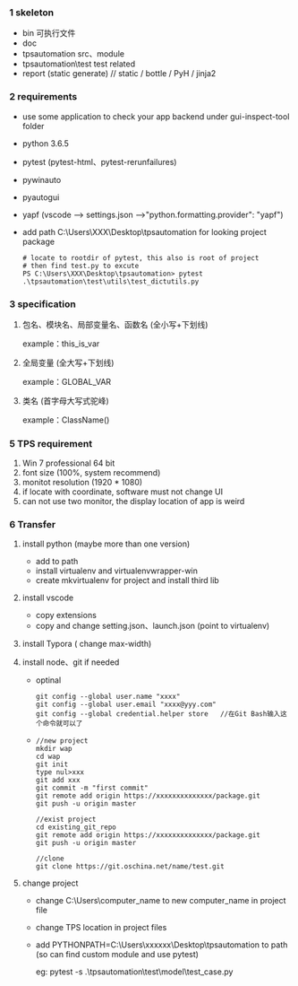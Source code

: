 ### 1 skeleton

- bin 可执行文件
- doc
- tpsautomation    src、module
- tpsautomation\test      test related
- report (static generate)   // static  / bottle  / PyH / jinja2


### 2 requirements

- use some application to check your app backend under gui-inspect-tool folder

- python 3.6.5

- pytest (pytest-html、pytest-rerunfailures)

- pywinauto

- pyautogui

- yapf  (vscode  --> settings.json -->"python.formatting.provider": "yapf")

- add path C:\Users\XXX\Desktop\tpsautomation for looking  project package

  ```
  # locate to rootdir of pytest, this also is root of project
  # then find test.py to excute
  PS C:\Users\XXX\Desktop\tpsautomation> pytest .\tpsautomation\test\utils\test_dictutils.py
  ```


### 3 specification  

1. 包名、模块名、局部变量名、函数名 (全小写+下划线)

   example：this_is_var

2. 全局变量 (全大写+下划线)

   example：GLOBAL_VAR

3. 类名 (首字母大写式驼峰)

   example：ClassName()


### 5 TPS  requirement

1. Win 7 professional 64 bit
2. font size (100%, system recommend)
3. monitot  resolution (1920 * 1080)
4. if locate with coordinate, software must not change UI
5. can not use two monitor, the display location of app is weird

### 6 Transfer

1.  install python (maybe more than one version)
    - add to path
    - install virtualenv and virtualenvwrapper-win
    - create mkvirtualenv  for project and install third lib

2.  install vscode 
    -   copy extensions
    -   copy and change setting.json、launch.json (point to virtualenv)

3.  install Typora ( change max-width)    

4.  install node、git if needed

    -   optinal

        ```
        git config --global user.name "xxxx" 
        git config --global user.email "xxxx@yyy.com"
        git config --global credential.helper store   //在Git Bash输入这个命令就可以了
        ```

    -   ```
        //new project
        mkdir wap
        cd wap
        git init
        type nul>xxx
        git add xxx
        git commit -m "first commit"
        git remote add origin https://xxxxxxxxxxxxxx/package.git
        git push -u origin master
        
        //exist project
        cd existing_git_repo
        git remote add origin https://xxxxxxxxxxxxxx/package.git
        git push -u origin master
        
        //clone
        git clone https://git.oschina.net/name/test.git
        ```

5.  change project
    -   change C:\Users\computer_name  to  new computer_name in project file

    -   change TPS location in project files

    -   add PYTHONPATH=C:\Users\xxxxxx\Desktop\tpsautomation to path (so can find custom module and use pytest)

        eg: pytest -s .\tpsautomation\test\model\test_case.py





